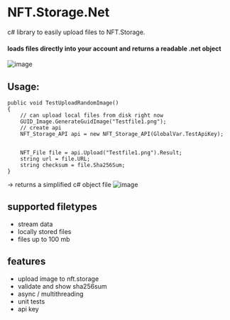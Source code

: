 # NFT.Storage.Net
c# library to easily upload files to NFT.Storage.

#### loads files directly into your account and returns a readable .net object
![image](https://user-images.githubusercontent.com/117320700/203649841-7abd43d6-4c4a-44be-abdc-ddf5ae5ecc0e.png)
## Usage:
```
public void TestUploadRandomImage()
{   
    // can upload local files from disk right now
    GUID_Image.GenerateGuidImage("Testfile1.png");
    // create api
    NFT_Storage_API api = new NFT_Storage_API(GlobalVar.TestApiKey);
    
    
    NFT_File file = api.Upload("Testfile1.png").Result;
    string url = file.URL;
    string checksum = file.Sha256Sum;
}
```
-> returns a simplified c# object file
![image](https://user-images.githubusercontent.com/117320700/203665613-a43fc570-b51b-497a-a859-eb62c7be4e30.png)

## supported filetypes
- stream data
- locally stored files
- files up to 100 mb

## features
- upload image to nft.storage
- validate and show sha256sum
- async / multithreading
- unit tests
- api key
